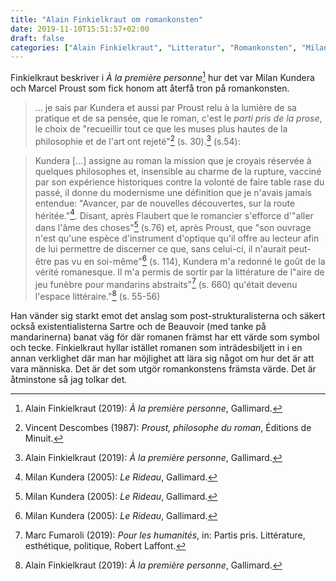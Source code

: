 ```yaml
---
title: "Alain Finkielkraut om romankonsten"
date: 2019-11-10T15:51:57+02:00
draft: false
categories: ["Alain Finkielkraut", "Litteratur", "Romankonsten", "Milan Kundera", "Marcel Proust", "Frankrike"]
---
```


Finkielkraut beskriver i _À la première personne_[^1] hur det var Milan Kundera och Marcel Proust som fick honom att återfå tron på romankonsten.

> ... je sais par Kundera et aussi par Proust relu à la lumière de sa pratique  et de sa pensée, que le roman, c'est le _parti pris de la prose_, le choix de "recueillir tout ce que les muses plus hautes de la philosophie et de l'art ont rejeté"[^2] (s. 30).[^1] (s.54):

> Kundera [...] assigne au roman la mission que je croyais réservée à quelques philosophes et, insensible au charme de la rupture, vacciné par son expérience historiques contre la volonté de faire table rase du passé, il donne du modernisme une définition que je n'avais jamais entendue: "Avancer, par de nouvelles découvertes, sur la route héritée."[^3]. Disant, après Flaubert que le romancier s'efforce d'"aller dans l'âme des choses"[^3] (s.76) et, après Proust, que "son ouvrage n'est qu'une espèce d'instrument d'optique qu'il offre au lecteur afin de lui permettre de discerner ce que, sans celui-ci, il n'aurait peut-être pas vu en soi-même"[^3] (s. 114), Kundera m'a redonné le goût de la vérité romanesque. Il m'a permis de sortir par la littérature de l"aire de jeu funèbre pour mandarins abstraits"[^4] (s. 660) qu'était devenu l'espace littéraire."[^1] (s. 55-56)

Han vänder sig starkt emot det anslag som post-strukturalisterna och säkert också existentialisterna Sartre och de Beauvoir (med tanke på mandarinerna) banat väg för där romanen främst har ett värde som symbol och tecke. Finkielkraut hyllar istället romanen som inträdesbiljett in i en annan verklighet där man har möjlighet att lära sig något om hur det är att vara människa. Det är det som utgör romankonstens främsta värde. Det är åtminstone så jag tolkar det.

<!-- Referenser-->
 [^1]: Alain Finkielkraut (2019): _À la première personne_, Gallimard.
 [^2]: Vincent Descombes (1987): _Proust, philosophe du roman_, Éditions de Minuit.
 [^3]: Milan Kundera (2005): _Le Rideau_, Gallimard.
 [^4]: Marc Fumaroli (2019): _Pour les humanités_, in: Partis pris. Littérature, esthétique, politique, Robert Laffont.
